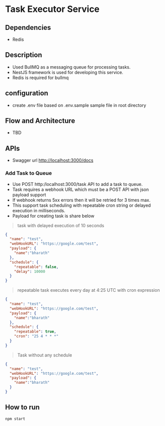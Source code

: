 # Task Executor Service

## Dependencies

* Redis

## Description

* Used BullMQ as a messaging queue for processing tasks.
* NestJS framework is used for developing this service.
* Redis is required for bullmq

## configuration

* create .env file based on .env.sample sample file in root directory

## Flow and Architecture

* TBD

## APIs

* Swagger url <http://localhost:3000/docs>

### Add Task to Queue

* Use POST http:/localhost:3000/task API to add a task to queue.
* Task requires a webhook URL which must be a POST API with json payload support
* If webhook returns 5xx errors then it will be retried for 3 times max.
* This support task scheduling with repeatable cron string or delayed execution in milliseconds.
* Payload for creating task is share below

> task with delayed execution of 10 seconds

```json
{
  "name": "test",
  "webHookURL": "https://google.com/test",
  "payload": {
    "name":"bharath"
  },
  "schedule": {
    "repeatable": false,
    "delay": 10000
  }
}
```

> repeatable task executes every day at 4:25 UTC with cron expression

```json
{
  "name": "test",
  "webHookURL": "https://google.com/test",
  "payload": {
    "name":"bharath"
  },
  "schedule": {
    "repeatable": true,
    "cron": "25 4 * * *"
  }
}
```

> Task without any schedule

```json
{
  "name": "test",
  "webHookURL": "https://google.com/test",
  "payload": {
    "name":"bharath"
  }
}
```


## How to run

```shell
npm start
```
